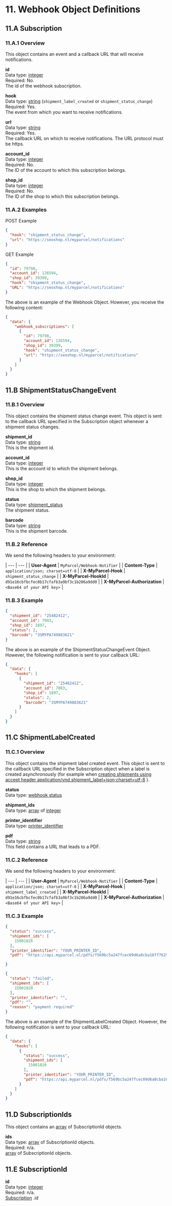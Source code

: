 # 11. Webhook Object Definitions

## 11.A Subscription

### 11.A.1 Overview

This object contains an event and a callback URL that will receive notifications.

**id**  
Data type: [integer]  
Required: No.  
The id of the webhook subscription.

**hook**  
Data type: [string] (`shipment_label_created` or `shipment_status_change`)  
Required: Yes.  
The event from which you want to receive notifications.

**url**  
Data type: [string]  
Required: Yes.  
The callback URL on which to receive notifications. The URL protocol must be https.

**account_id**  
Data type: [integer]  
Required: No.  
The ID of the account to which this subscription belongs.

**shop_id**  
Data type: [integer]  
Required: No.  
The ID of the shop to which this subscription belongs.

### 11.A.2 Examples

POST Example
```json
{
  "hook": "shipment_status_change",
  "url": "https://seoshop.nl/myparcel/notifications"
}
```

GET Example
```json
{
  "id": 79798,
  "account_id": 126594,
  "shop_id": 39399,
  "hook": "shipment_status_change",
  "URL": "https://seoshop.nl/myparcel/notifications"
}
```

The above is an example of the Webhook Object. However, you receive the following content:
```json
{
  "data": {
    "webhook_subscriptions": [
      {
        "id": 79798,
        "account_id": 126594,
        "shop_id": 39399,
        "hook": "shipment_status_change",
        "url": "https://seoshop.nl/myparcel/notifications"
      }
    ]
  }
}
```

## 11.B ShipmentStatusChangeEvent

### 11.B.1 Overview

This object contains the shipment status change event. This object is sent to the callback URL specified in the Subscription object whenever a shipment status changes.

**shipment_id**  
Data type: [string]  
This is the shipment id.

**account_id**  
Data type: [integer]  
This is the account id to which the shipment belongs.

**shop_id**  
Data type: [integer]  
This is the shop to which the shipment belongs.

**status**  
Data type: [shipment_status]  
The shipment status.

**barcode**  
Data type: [string]  
This is the shipment barcode.

### 11.B.2 Reference

We send the following headers to your environment:

| ---                          | ---                                        |
| **User-Agent**               | `MyParcel/Webhook-Notifier`                |
| **Content-Type**             | `application/json; charset=utf-8`          |
| **X-MyParcel-Hook**          | `shipment_status_change`                   |
| **X-MyParcel-HookId**        | `d91e16cbfbcfec0b17cfafb3a9bf3c1b206a9dd0` |
| **X-MyParcel-Authorization** | `<Base64 of your API key>`                 |

### 11.B.3 Example

```json
{
  "shipment_id": "25482412",
  "account_id": 7003,
  "shop_id": 1897,
  "status": 2,
  "barcode": "3SMYPA749883621"
}
```

The above is an example of the ShipmentStatusChangeEvent Object. However, the following notification is sent to your callback URL:

```json
{
  "data": {
    "hooks": [
      {
        "shipment_id": "25482412",
        "account_id": 7003,
        "shop_id": 1897,
        "status": 2,
        "barcode": "3SMYPA749883621"
      }
    ]
  }
}
```

## 11.C ShipmentLabelCreated

### 11.C.1 Overview

This object contains the shipment label created event. This object is sent to the callback URL specified in the Subscription object when a label is created asynchronously (for example when [creating shipments using accept header application/vnd.shipment_label+json;charset=utf-8](/api-reference/06.shipments#_6-B_2) ).

**status**  
Data type: [webhook status](#webhook_status)  

**shipment_ids**  
Data type: [array] of [integer]  

**printer_identifier**  
Data type: [printer_identifier](#printer_identifier)  

**pdf**  
Data type: [string]  
This field contains a URL that leads to a PDF.

### 11.C.2 Reference

We send the following headers to your environment:

| ---                          | ---                                        |
| **User-Agent**               | `MyParcel/Webhook-Notifier`                |
| **Content-Type**             | `application/json; charset=utf-8`          |
| **X-MyParcel-Hook**          | `shipment_label_created`                   |
| **X-MyParcel-HookId**        | `d91e16cbfbcfec0b17cfafb3a9bf3c1b206a9dd0` |
| **X-MyParcel-Authorization** | `<Base64 of your API key>`                 |

### 11.C.3 Example

```json
{
  "status": "success",
  "shipment_ids": [
    15001826
  ],
  "printer_identifier": "YOUR_PRINTER_ID",
  "pdf": "https://api.myparcel.nl/pdfs/f569bc5a247fcec09d6a8cba16ff7629ca8062f3"

}
```

```json
{
  "status": "failed",
  "shipment_ids": [
    15001820
  ],
  "printer_identifier": "",
  "pdf": "",
  "reason": "payment required"
}
```
The above is an example of the ShipmentLabelCreated Object. However, the following notification is sent to your callback URL:

```json
{
  "data": {
    "hooks": [
      {
        "status": "success",
        "shipment_ids": [
          15001826
        ],
        "printer_identifier": "YOUR_PRINTER_ID",
        "pdf": "https://api.myparcel.nl/pdfs/f569bc5a247fcec09d6a8cba16ff7629ca8062f3"
      }
    ]
  }
}
```

## 11.D SubscriptionIds

This object contains an [array] of <ApiLink to="11_D">SubscriptionId</ApiLink> objects.  
  
**ids**  
Data type: [array] of <ApiLink to="11_D">SubscriptionId</ApiLink> objects.  
Required: n/a.  
[array] of <ApiLink to="11_D">SubscriptionId</ApiLink> objects.

## 11.E SubscriptionId

**id**  
Data type: [integer]  
Required: n/a.  
[Subscription](#_11-a) .id

[Webhook]: /api-reference/04.data-types.html#Webhook
[array]: /api-reference/04.data-types.html#array
[boolean]: /api-reference/04.data-types.html#boolean
[carrier]: /api-reference/04.data-types.html#carrier
[coordinates]: /api-reference/04.data-types.html#coordinates
[country_code]: /api-reference/04.data-types.html#country_code
[currency]: /api-reference/04.data-types.html#currency
[date]: /api-reference/04.data-types.html#date
[delivery_type]: /api-reference/04.data-types.html#delivery_type
[description]: /api-reference/04.data-types.html#description
[eori_number]: /api-reference/04.data-types.html#eori_number
[float]: /api-reference/04.data-types.html#float
[integer]: /api-reference/04.data-types.html#integer
[isic_code]: /api-reference/04.data-types.html#isic_code
[label_position]: /api-reference/04.data-types.html#label_position
[main]: /api-reference/04.data-types.html#main
[month_digit]: /api-reference/04.data-types.html#month_digit
[package_contents]: /api-reference/04.data-types.html#package_contents
[package_type]: /api-reference/04.data-types.html#package_type
[paper_size]: /api-reference/04.data-types.html#paper_size
[platform]: /api-reference/04.data-types.html#platform
[price]: /api-reference/04.data-types.html#price
[shipment_status]: /api-reference/04.data-types.html#shipment_status
[sort_order]: /api-reference/04.data-types.html#sort_order
[string]: /api-reference/04.data-types.html#string
[text]: /api-reference/04.data-types.html#text
[time]: /api-reference/04.data-types.html#time
[timestamp]: /api-reference/04.data-types.html#timestamp
[vat_number]: /api-reference/04.data-types.html#vat_number
[weekday_digit]: /api-reference/04.data-types.html#weekday_digit
[weekday_string]: /api-reference/04.data-types.html#weekday_string
